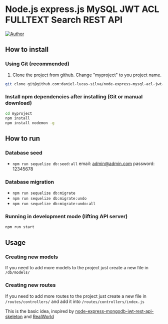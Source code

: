 Node.js express.js MySQL JWT ACL FULLTEXT Search REST API
====================

[![Author](https://img.shields.io/badge/author-%40daniel--lucas--silva-blue.svg)](https://facebook.com/dluuk)

## How to install

### Using Git (recommended)

1. Clone the project from github. Change "myproject" to you project name.

```bash
git clone git@github.com:daniel-lucas-silva/node-express-mysql-acl-jwt-rest.git ./myproject
```

### Install npm dependencies after installing (Git or manual download)

```bash
cd myproject
npm install
npm install nodemon -g
```
## How to run

### Database seed 

- `npm run sequelize db:seed:all`
email: admin@admin.com
password: 12345678 

### Database migration 

- `npm run sequelize db:migrate`
- `npm run sequelize db:migrate:undo`
- `npm run sequelize db:migrate:undo:all`

### Running in development mode (lifting API server)

```bash
npm run start
```

## Usage

### Creating new models

If you need to add more models to the project just create a new file in `/db/models/`

### Creating new routes

If you need to add more routes to the project just create a new file in `/routes/controllers/` and add it into `/routes/controllers/index.js`


This is the basic idea, inspired by [node-express-mongodb-jwt-rest-api-skeleton](https://github.com/davellanedam/node-express-mongodb-jwt-rest-api-skeleton) and [RealWorld](https://github.com/gothinkster/node-express-realworld-example-app/)